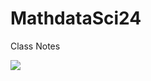 # MathdataSci24
Class Notes 


<img src= "https://www.colorado.com/_next/image?url=https%3A%2F%2Fapi.colorado.com%2Fsites%2Fdefault%2Ffiles%2Flegacy_drupal_7_images%2FTwin%2520Lakes_MUST%2520CREDIT_%2520mark%2520byzewski_0.jpg&w=3840&q=75">
